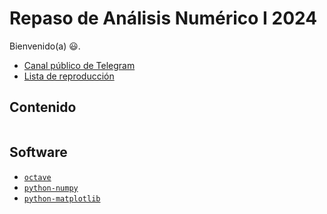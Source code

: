 # Repaso de Análisis Numérico I 2024

Bienvenido(a) 😃.

- [Canal público de Telegram](https://t.me/numerical_analysis_2024)
- [Lista de reproducción](https://www.youtube.com/@AnalisisNumerico2024-mf3pz/playlists)

## Contenido

```{tableofcontents}
```

## Software

- [`octave`](https://archlinux.org/packages/extra/x86_64/octave)
- [`python-numpy`](https://archlinux.org/packages/extra/x86_64/python-numpy)
- [`python-matplotlib`](https://archlinux.org/packages/extra/x86_64/python-matplotlib)